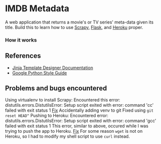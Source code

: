 IMDB Metadata
=============

A web application that returns a movie's or TV series' meta-data given its title. Build this to learn how to use [Scrapy](http://scrapy.org), [Flask](http://flask.pocoo.org), and [Heroku](https://www.heroku.com) proper.

### How it works

## References
* [Jinja Template Designer Documentation](http://jinja.pocoo.org/docs/templates/)
* [Google Python Style Guide](http://google-styleguide.googlecode.com/svn/trunk/pyguide.html)
  
## Problems and bugs encountered
Using virtualenv to install Scrapy:
Encountered this error: distutils.errors.DistutilsError: Setup script
exited with error: command 'cc' failed with exit status 1
[Fix](http://stackoverflow.com/questions/22703393/clang-error-unknown-argument-mno-fused-madd-wunused-command-line-argumen)
Accidentally adding venv to git
Fixed using `git reset HEAD^`
Pushing to Heroku:
Encountered error: distutils.errors.DistutilsError: Setup script exited with error: command 'gcc' failed with exit status 1
This error, similar to above, occured while I was trying to push the app to Heroku.
[Fix](http://stackoverflow.com/questions/22415725/problems-with-custom-libffi-heroku-buildpack)
For some reason `wget` is not on Heroku, so I had to modify my shell script to use `curl` instead.
